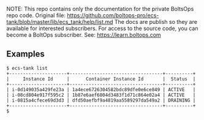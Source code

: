 <!-- note marker start -->
NOTE: This repo contains only the documentation for the private BoltsOps repo code.
Original file: https://github.com/boltops-pro/ecs-tank/blob/master/lib/ecs_tank/help/list.md
The docs are publish so they are available for interested subscribers.
For access to the source code, you can become a BoltOps subscriber.
See: https://learn.boltops.com

<!-- note marker end -->

## Examples

    $ ecs-tank list
    +---------------------+----------------------------------+----------+
    |     Instance Id     |      Container Instance Id       |  Status  |
    +---------------------+----------------------------------+----------+
    | i-0d149035a429fe23a | 1a4ece6726304582bdc89dfe0e6ce849 | ACTIVE   |
    | i-08cd804e917f595c2 | 1b87e6aef6804d3483f1d71c864e02a4 | ACTIVE   |
    | i-0815a4cfece69d3d3 | dfd50aefbf9a4819aa5589297da549a2 | DRAINING |
    +---------------------+----------------------------------+----------+
    $